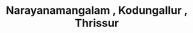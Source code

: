 ---
title: Narayanamangalam , Kodungallur , Thrissur
url: /narayanamangalam-kodungallur-thrissur/
latitude: 10.254
longitude: 76.221
---